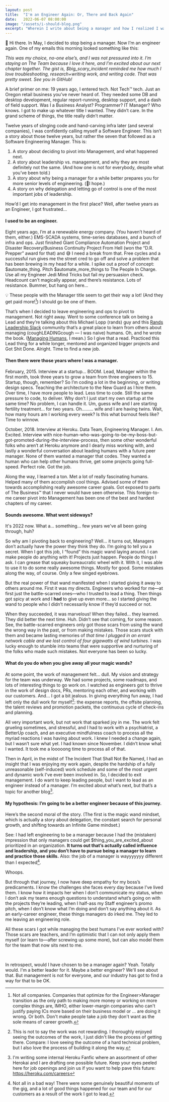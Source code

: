 ```yaml
---
layout: post
title:  "I'm an Engineer Again: Or, There and Back Again"
date:   2022-06-07 08:00:00
image: "/assets/i-should-blog.png"
excerpt: "Wherein I write about being a manager and how I realized I want to go back to being an Engineer. For now."
---
```


👋 Hi there. In May, I decided to stop being a manager.  Now I’m an engineer again. One of my emails this morning looked something like this:

*This was my choice, no-one else’s, and I was not pressured into it. I’m staying on The Team because I love it here, and I’m excited about our next chapter together. The gist is, $big_scary_incident reminded me how much I love troubleshooting, research+writing work, and writing code. That was pretty sweet. See you in GitHub!*

A brief primer on me: 19 years ago, I entered tech. Not Tech™ tech. Just an Oregon retail business you’ve never heard of. They needed some DB and desktop development, regular report-running, desktop support, and a dash of field support. Was I a Business Analyst? Programmer? IT Manager? Who knows. I got to make up whatever title I wanted. They didn’t care. In the grand scheme of things, the title really didn’t matter.

Twelve years of slinging code and hand-carving infra later (and several companies), I was confidently calling myself a Software Engineer. This isn’t a story about those twelve years, but rather the seven that followed as a Software Engineering Manager. This is:
1. A story about deciding to pivot into Management, and what happened next.
2. A story about leadership vs. management, and why they are most definitely not the same. (And how one is not for everybody, despite what you’ve been told.)
3. A story about why being a manager for a while better prepares you for more senior levels of engineering. (🤞I hope.)
4. A story on why delegation and letting go of control is one of the most important jobs of leadership.

How’d I get into management in the first place? Well, after twelve years as an Engineer, I got frustrated…

#### I used to be an engineer.
Eight years ago, I’m at a renewable energy company. (You haven’t heard of them, either.) EMS-SCADA systems, time-series databases, and a bunch of infra and ops. Just finished Giant Compliance Automation Project and Disaster Recovery/Business Continuity Project From Hell (won the “D.R. Prepper” award for that) and 😅 I need a break from that. Free cycles and a successful run gives me the street cred to go off and solve a problem that has been brewing in my head for a while. I spike out a proof of concept: $automate_thing. Pitch $automate_more_things to The People In Charge. Use all my Engineer Jedi Mind Tricks but fail my persuasion check. Headcount can’t magically appear, and there’s resistance. Lots of resistance. Bummer, but hang on here…

💡 These people with the Manager title seem to get their way a lot! (And they get paid more![^1]) I should go be one of them.

That’s when I decided to leave engineering and ops to pivot to management. Not right away. Went to some conference talk on being a Lead and they’re talking about this Michael Lopp (rands) guy and this [Rands Leadership Slack](https://randsinrepose.com/welcome-to-rands-leadership-slack/) community that’s a great place to learn from others about managing (coughLEADINGcough — I was naive) humans. Oh, and he wrote the book. ([Managing Humans](https://amzn.to/3z3AiRe), I mean.) So I give that a read. Practiced this Lead thing for a while longer, mentored and organized bigger projects and Got Shit Done. Alright. Time to find a new job.


#### Then there were those years where I was a manager.

February, 2015. Interview at a startup… BOOM. Lead, Manager within the first month, took three years to grow a team from three engineers to 15. Startup, though, remember? So I’m coding a lot in the beginning, or writing design specs. Teaching the architecture to the New Guard as I hire them. Over time, I have more people to lead. Less time to code. Still the same pressure to code, to deliver. Why don’t I just start my own startup at the same time? No problem, I can handle it. Um, guess wife and I are starting fertility treatment… for two years. Oh……… wife and I are having twins. Wait, how many hours am I working every week? Is this what burnout feels like? Time to winnow.

October, 2018. Interview at Heroku. Data Team, Engineering Manager. I. Am. Excited. Interview with nice-human-who-was-going-to-be-my-boss-but-got-promoted-during-the-interview-process, then some other wonderful folks who aren’t at Heroku anymore and I dearly miss working with, and lastly a wonderful conversation about leading humans with a future peer manager. None of them wanted a manager that codes. They wanted a human who can help other humans thrive, get some projects going full-speed. Perfect role. Got the job.

Along the way, I learned a ton. Met a lot of really fascinating humans. Helped many of them accomplish cool things. Advised some of them towards accomplishing really awesome career goals. Got exposed to parts of The Business™ that I never would have seen otherwise. This foreign-to-me career pivot into Management has been one of the best and hardest chapters of my career.


#### Sounds awesome. What went sideways?

It's 2022 now. What a… something… few years we've all been going through, huh?

So why am I pivoting back to engineering? Well… it turns out, Managers don’t actually have the power they think they do. I’m going to tell you a secret. When I got this job, I “found” this magic wand laying around. I can make people do anything with it! Projects just happen. People do things I ask. I can grease that squeaky bureaucratic wheel with it. With it, I was able to use it to do some really awesome things. Mostly for good. Some mistakes along the way, of course. Only a few singed eyebrows.

But the real power of that wand manifested when I started giving it away to others around me. First it was my directs. Engineers who worked for me—at first just the battle-scarred ones—who I trusted to lead a thing. Then things got spicy at work and I **had** to give up even more… so I started giving the wand to people who I didn’t necessarily know if they’d succeed or not.

When they succeeded, it was marvelous! When they failed… they learned. They did better the next time. Huh. Didn’t see that coming, for some reason. See, the battle-scarred engineers only got those scars from using the wand the wrong way in the past, or from making mistakes. Those scars stuck with them and became lasting memories of _that time I plugged in an errant network cable and we lost control of four gigawatts of wind turbines_. I was lucky enough to stumble into teams that were supportive and nurturing of the folks who made such mistakes. Not everyone has been so lucky.


#### What do you do when you give away all your magic wands?

At some point, the work of management felt… dull. My vision and strategy for the team was underway. We had some projects, some roadmaps, and lots of interesting things to go work on. I watched as engineers got to thrive in the work of design docs, PRs, mentoring each other, and working with our customers. And… I got a bit jealous. In giving everything fun away, I had left only the dull work for myself[^4]: the expense reports, the offsite planning, the talent reviews and promotion packets, the continuous cycle of check-ins and planning.

All very important work, but not work that sparked joy in me. The work felt grueling sometimes, and stressful, and I had to work with a psychiatrist, a BetterUp coach, and an executive mindfulness coach to process all the myriad reactions I was having about work. I knew I needed a change again, but I wasn’t sure what yet. I had known since November. I didn’t know what I wanted. It took me a looooong time to process all of that.

Then in April, in the midst of The Incident That Shall Not Be Named, I had an insight that I was enjoying my work again, despite the hardship of a fully unreasonable (self-induced) work schedule and some of the most urgent and dynamic work I've ever been involved in. So, I decided to exit management. I do want to keep leading people, but I want to lead as an engineer instead of a manager. I’m excited about what’s next, but that’s a topic for another blog[^2].


#### My hypothesis: I’m going to be a better engineer because of this journey.

Here’s the second moral of the story. (The first is the magic wand mindset, which is actually a story about delegation, the constant search for personal growth, and shifting towards an Infinite Game mindset.)

See: I had left engineering to be a manager because I had the (mistaken) impression that only managers could get $thing_you_are_excited_about prioritized in an organization. **It turns out that’s actually called influence and leadership, and you don’t have to pursue being a manager to learn and practice those skills.** Also: the job of a manager is wayyyyyyy different than I expected[^3].

Whoops.

But through that journey, I now have deep empathy for my boss’s predicaments. I know the challenges she faces every day because I’ve lived them. I know how it impacts her when I don’t communicate my status, when I don’t ask my teams enough questions to understand what’s going on with the projects they’re leading, when I half-ass my Staff engineer’s promo pitch, when I don’t know what I’m doing and don’t say anything about it. As an early-career engineer, these things managers do irked me. They led to me leaving an engineering role.

All these scars I got while managing the best humans I’ve ever worked with? Those scars are teachers, and I’m optimistic that I can not only apply them myself (or learn to—after screwing up some more), but can also model them for the team that now sits next to me.  

<br />

In retrospect, would I have chosen to be a manager again? Yeah. Totally would. I'm a better leader for it. Maybe a better engineer? We'll see about that. But management is not for everyone, and our industry has got to find a way for that to be OK.

[^1]: Not all companies. Companies that optimize for the Engineer>Manager transition as the only path to making more money or working on more complex things are, IMHO, either lower-margin companies who can't justify paying ICs more based on their business model or … are doing it wrong. Or both. Don't make people take a job they don't want as the sole means of career growth.
[^2]: I'm writing some internal Heroku Fanfic where an assortment of other Herokai and I are drafting one possible future. Keep your eyes peeled here for job openings and join us if you want to help pave this future: <https://heroku.com/careers>
[^3]: Not all in a bad way! There were some genuinely beautiful moments of the gig, and a lot of good things happened for our team and for our customers as a result of the work I got to lead.
[^4]: This is not to say the work was not rewarding. I thoroughly enjoyed seeing the outcomes of the work, I just didn't like the process of getting there. Compare: I love seeing the outcome of a hard technical problem, but I also love the process of building it along the way.
